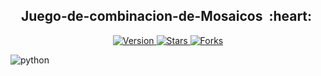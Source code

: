 <h2 align="center">Juego-de-combinacion-de-Mosaicos &nbsp;:heart:&nbsp;</h2>

<p align="center">
  
  <a href="https://github.com/BrianMarquez3/Juego-de-combinacion-de-Mosaicos/tags">
    <img src="https://img.shields.io/github/tag/BrianMarquez3/Juego-de-combinacion-de-Mosaicos.svg?label=version&style=flat" alt="Version">
  </a>
  <a href="https://github.com/BrianMarquez3/Juego-de-combinacion-de-Mosaicos/stargazers">
    <img src="https://img.shields.io/github/stars/BrianMarquez3/Juego-de-combinacion-de-Mosaicos.svg?style=flat" alt="Stars">
  </a>
  <a href="https://github.com/BrianMarquez3/Juego-de-combinacion-de-Mosaicos/network">
    <img src="https://img.shields.io/github/forks/BrianMarquez3/Juego-de-combinacion-de-Mosaicos.svg?style=flat" alt="Forks">
  </a> 
</p>
  
![python](./gmages/GIF.gif)
